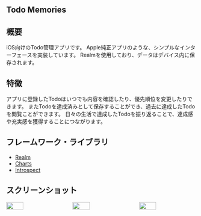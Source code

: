 ## Todo Memories
## 概要
iOS向けのTodo管理アプリです。
Apple純正アプリのような、シンプルなインターフェースを実装しています。
Realmを使用しており、データはデバイス内に保存されます。

## 特徴
アプリに登録したTodoはいつでも内容を確認したり、優先順位を変更したりできます。
またTodoを達成済みとして保存することができ、過去に達成したTodoを閲覧ことができます。
日々の生活で達成したTodoを振り返ることで、達成感や充実感を獲得することにつながります。

## フレームワーク・ライブラリ
- [Realm](https://github.com/realm/realm-swift)
- [Charts](https://github.com/danielgindi/Charts)
- [Introspect](https://github.com/siteline/SwiftUI-Introspect)

## スクリーンショット
<div style="display: flex; justify-content: space-between;">
  <img style="display: block; width: 30%;" src="https://user-images.githubusercontent.com/65577595/174990185-d91a826c-3e04-41be-9df7-da0beb690c98.png"/>
  <img style="display: block; width: 30%;" src="https://user-images.githubusercontent.com/65577595/174990200-7a9f9d23-85b2-457b-80a8-629410d06ed7.png"/>
  <img style="display: block; width: 30%;" src="https://user-images.githubusercontent.com/65577595/174990215-fd7cba42-5019-4abe-a4ec-17337ee44800.png"/>
</div>
